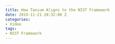```yaml
---
title: How Tanium Aligns to the NIST Framework
date: 2019-11-21 20:32:00 Z
categories:
- Video
tags:
- NIST Framework
---
```


